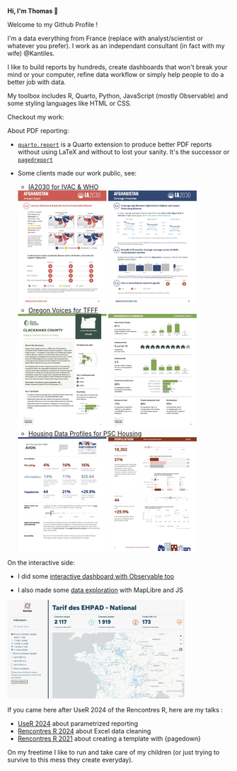 **Hi, I'm Thomas 👋**

Welcome to my Github Profile !

I'm a data everything from France (replace with analyst/scientist or whatever you prefer). I work as an independant consultant (in fact with my wife) @Kantiles.

I like to build reports by hundreds, create dashboards that won't break your mind or your computer, refine data workflow or simply help people to do a better job with data.

My toolbox includes R, Quarto, Python, JavaScript (mostly Observable) and some styling languages like HTML or CSS.

Checkout my work:

About PDF reporting:

-   [`quarto.report`](https://github.com/kantiles/quarto.report) is a Quarto extension to produce better PDF reports without using LaTeX and without to lost your sanity. It's the successor or [`pagedreport`](https://github.com/rfortherestofus/pagedreport/)

-   Some clients made our work public, see:

    -   [IA2030 for IVAC & WHO](https://publichealth.jhu.edu/ivac/2024/new-ia2030-country-profiles-to-track-immunization-achievements)
    
    <img src="assets/Afghanistan a.jpg" width="200px">
    <img src="assets/Afghanistan b.jpg" width="200px">

    -   [Oregon Voices for TFFF](https://orvoices.org/your-county/)

    <img src="assets/or_voices_1.jpg" width="200px">
    <img src="assets/or_voices_2.jpg" width="200px">

    -   [Housing Data Profiles for PSC Housing](https://housingprofiles.pschousing.org/)
    
    <img src="assets/psc 1.jpg" width="200px">
    <img src="assets/psc 2.jpg" width="200px">

On the interactive side:

-   I did some [interactive dashboard with Observable too](https://kantiles.github.io/demo_isd/main.html)

-   I also made some [data exploration](https://kantiles.github.io/prix-ehpad-web/) with MapLibre and JS

<img src="assets/maplibre.png" width="400px">

If you came here after UseR 2024 of the Rencontres R, here are my talks :

-   [UseR 2024](https://github.com/tvroylandt/user_2024_parametrized_reporting) about parametrized reporting
-   [Rencontres R 2024](https://github.com/tvroylandt/rr_2024) about Excel data cleaning
-   [Rencontres R 2021](https://github.com/tvroylandt/pagedown_rr2021) about creating a template with {pagedown}

On my freetime I like to run and take care of my children (or just trying to survive to this mess they create everyday).

